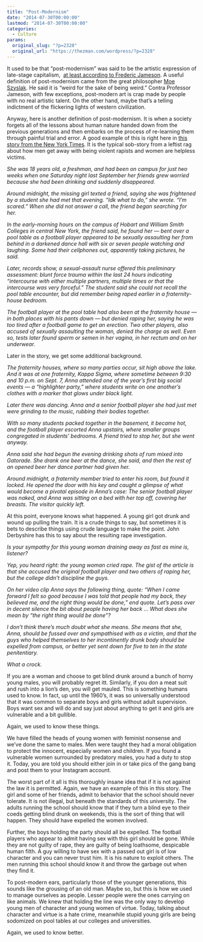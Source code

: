 ```yaml
---
title: "Post-Modernism"
date: "2014-07-30T00:00:00"
lastmod: "2014-07-30T00:00:00"
categories:
  - Culture
params:
  original_slug: "?p=2328"
  original_url: "https://thezman.com/wordpress/?p=2328"
---
```


It used to be that “post-modernism” was said to be the artistic
expression of late-stage capitalism,  [at least according to Frederic
Jameson](Way%20back%20in%20the%20olden%20thymes,%20post-modernism%20was%20said%20to%20be%20the%20artistic%20expression%20of%20late%20capitalism.).
A useful definition of post-modernism came from the great philosopher
[Moe Szyslak](http://simpsons.wikia.com/wiki/Moe_Szyslak). He said it is
“weird for the sake of being weird.” Contra Professor Jameson, with few
exceptions, post-modern art is crap made by people with no real artistic
talent. On the other hand, maybe that’s a telling indictment of the
flickering lights of western civilization.

Anyway, here is another definition of post-modernism. It is when a
society forgets all of the lessons about human nature handed down from
the previous generations and then embarks on the process of re-learning
them through painful trial and error. A good example of this is right
here in [this story from the New York
Times](http://www.nytimes.com/2014/07/13/us/how-one-college-handled-a-sexual-assault-complaint.html?_r=0).
It is the typical sob-story from a leftist rag about how men get away
with being violent rapists and women are helpless victims.

*She was 18 years old, a freshman, and had been on campus for just two
weeks when one Saturday night last September her friends grew worried
because she had been drinking and suddenly disappeared.*

*Around midnight, the missing girl texted a friend, saying she was
frightened by a student she had met that evening. “Idk what to do,” she
wrote. “I’m scared.” When she did not answer a call, the friend began
searching for her.*

*In the early-morning hours on the campus of Hobart and William Smith
Colleges in central New York, the friend said, he found her — bent over
a pool table as a football player appeared to be sexually assaulting her
from behind in a darkened dance hall with six or seven people watching
and laughing. Some had their cellphones out, apparently taking pictures,
he said.*

*Later, records show, a sexual-assault nurse offered this preliminary
assessment: blunt force trauma within the last 24 hours indicating
“intercourse with either multiple partners, multiple times or that the
intercourse was very forceful.” The student said she could not recall
the pool table encounter, but did remember being raped earlier in a
fraternity-house bedroom.*

*The football player at the pool table had also been at the fraternity
house — in both places with his pants down — but denied raping her,
saying he was too tired after a football game to get an erection. Two
other players, also accused of sexually assaulting the woman, denied the
charge as well. Even so, tests later found sperm or semen in her vagina,
in her rectum and on her underwear.*

Later in the story, we get some additional background.

*The fraternity houses, where so many parties occur, sit high above the
lake. And it was at one fraternity, Kappa Sigma, where sometime between
9:30 and 10 p.m. on Sept. 7, Anna attended one of the year’s first big
social events — a “highlighter party,” where students write on one
another’s clothes with a marker that glows under black light.*

*Later there was dancing. Anna and a senior football player she had just
met were grinding to the music, rubbing their bodies together.*

*With so many students packed together in the basement, it became hot,
and the football player escorted Anna upstairs, where smaller groups
congregated in students’ bedrooms. A friend tried to stop her, but she
went anyway.*

*Anna said she had begun the evening drinking shots of rum mixed into
Gatorade. She drank one beer at the dance, she said, and then the rest
of an opened beer her dance partner had given her.*

*Around midnight, a fraternity member tried to enter his room, but found
it locked. He opened the door with his key and caught a glimpse of what
would become a pivotal episode in Anna’s case: The senior football
player was naked, and Anna was sitting on a bed with her top off,
covering her breasts. The visitor quickly left.*

At this point, everyone knows what happened. A young girl got drunk and
wound up pulling the train. It is a crude things to say, but sometimes
it is bets to describe things using crude language to make the point.
John Derbyshire has this to say about the resulting rape investigation.

*Is your sympathy for this young woman draining away as fast as mine is,
listener?*

*Yep, you heard right: the young woman cried rape. The gist of the
article is that she accused the original football player and two others
of raping her, but the college didn’t discipline the guys.*

*On her video clip Anna says the following thing, quote: “When I came
forward I felt so good because I was told that people had my back, they
believed me, and the right thing would be done,” end quote. Let’s pass
over in decent silence the bit about people having her back … What does
she mean by “the right thing would be done”?*

*I don’t think there’s much doubt what she means. She means that she,
Anna, should be fussed over and sympathised with as a victim, and that
the guys who helped themselves to her incontinently drunk body should be
expelled from campus, or better yet sent down for five to ten in the
state penitentiary.*

*What a crock.*

If you are a woman and choose to get blind drunk around a bunch of horny
young males, you will probably regret itt. Similarly, if you don a meat
suit and rush into a lion’s den, you will get mauled. This is something
humans used to know. In fact, up until the 1960’s, it was so universally
understood that it was common to separate boys and girls without adult
supervision. Boys want sex and will do and say just about anything to
get it and girls are vulnerable and a bit gullible.

Again, we used to know these things.

We have filled the heads of young women with feminist nonsense and we’ve
done the same to males. Men were taught they had a moral obligation to
protect the innocent, especially women and children. If you found a
vulnerable women surrounded by predatory males, you had a duty to stop
it. Today, you are told you should either join in or take pics of the
gang bang and post them to your Instagram account.

The worst part of it all is this thoroughly insane idea that if it is
not against the law it is permitted. Again, we have an example of this
in this story. The girl and some of her friends, admit to behavior that
the school should never tolerate. It is not illegal, but beneath the
standards of this university. The adults running the school should know
that if they turn a blind eye to their coeds getting blind drunk on
weekends, this is the sort of thing that will happen. They should have
expelled the women involved.

Further, the boys holding the party should all be expelled. The football
players who appear to admit having sex with this girl should be gone.
While they are not guilty of rape, they are guilty of being loathsome,
despicable human filth. A guy willing to have sex with a passed out girl
is of low character and you can never trust him. It is his nature to
exploit others. The men running this school should know it and throw the
garbage out when they find it.

To post-modern ears, particularly those of the younger generations, this
sounds like the grousing of an old man. Maybe so, but this is how we
used to manage ourselves as people. Lesser people were the ones carrying
on like animals. We knew that holding the line was the only way to
develop young men of character and young women of virtue. Today, talking
about character and virtue is a hate crime, meanwhile stupid young girls
are being sodomized on pool tables at our colleges and universities.

Again, we used to know better.
